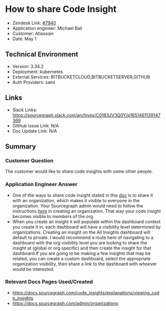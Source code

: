 
# How to share Code Insight <!-- Ticket Title  Hint: include keywords to make it searchable -->

- Zendesk Link: [#7940](https://sourcegraph.zendesk.com/agent/tickets/7940)
- Application engineer: Michael Bali
- Customer: Atlassian <!-- Redact if this contains personally identifying information -->
- Date: May 1

<!-- Data populated from integration, speak to Ben Gordon or Michael Bali if not working -->
<!-- During Internal team trial, fill missing data manually (we are waiting for all data to sync) -->

## Technical Environment
- Version: 3.34.2​
- Deployment: kubernetes
- External Services: BITBUCKETCLOUD,BITBUCKETSERVER,GITHUB
- Auth Providers: saml


## Links
<!-- Data for application engineer manual entry -->
- Slack Links: https://sourcegraph.slack.com/archives/C0183JV3Q0Y/p1651461139147369
- GitHub Issue Link: N/A
- Doc Update Link: N/A

## Summary
### Customer Question
The customer would like to share code insights with some other people.

### Application Engineer Answer
- One of the ways to share code insight stated in this [doc](https://docs.sourcegraph.com/code_insights/explanations/viewing_code_insights) is to share it with an organization, which makes it visible to everyone in the organization. Your Sourcegraph admin would need to follow the instructions [here](https://docs.sourcegraph.com/admin/organizations) in creating an organization. That way your code insight becomes visible to members of the org.
-  When you create an insight it will populate within the dashboard context you create it in, each dashboard will have a visibility level determined by organizations. Creating an insight on the All Insights dashboard will default to private. I would recommend a route here of navigating to a dashboard with the org visibility level you are looking to share the insight at (global or org specific) and then create the insight for that dashboard.If you are going to be making a few insights that may be related, you can create a custom dashboard, select the appropriate organization visibility, then share a link to the dashboard with whoever would be interested. 
### Relevant Docs Pages Used/Created
- https://docs.sourcegraph.com/code_insights/explanations/viewing_code_insights
- https://docs.sourcegraph.com/admin/organizations

<!-- Once complete, upload a copy to https://github.com/sourcegraph/support-tools-internal/tree/main/resolved-tickets as a .md file -->
<!-- Name the file 7940.md -->
